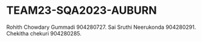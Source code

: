 # TEAM23-SQA2023-AUBURN
 Rohith Chowdary Gummadi 904280727.
 Sai Sruthi Neerukonda 904280291.
 Chekitha chekuri 904280285.
 
